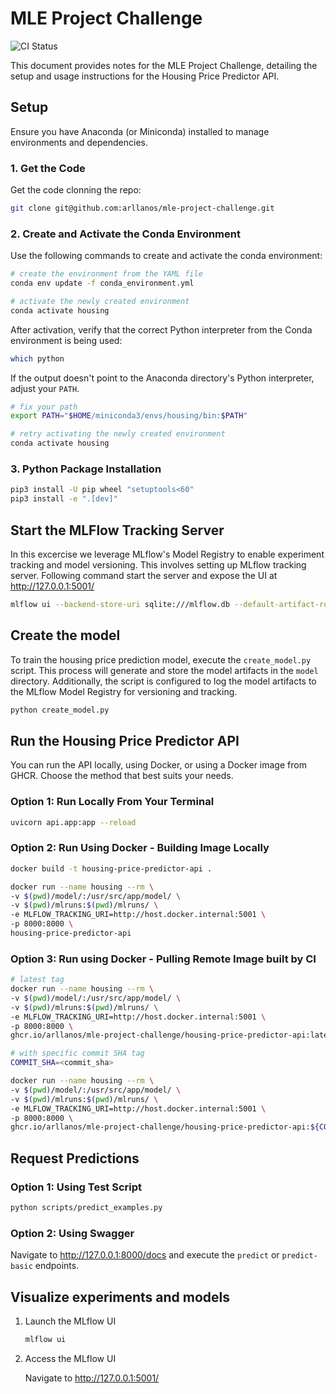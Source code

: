 # MLE Project Challenge
![CI Status](https://github.com/arllanos/mle-project-challenge/actions/workflows/ci-main.yml/badge.svg)

This document provides notes for the MLE Project Challenge, detailing the setup and usage instructions for the Housing Price Predictor API.

## Setup

Ensure you have Anaconda (or Miniconda) installed to manage environments and dependencies.

### 1. Get the Code
Get the code clonning the repo:
```sh
git clone git@github.com:arllanos/mle-project-challenge.git
```

### 2. Create and Activate the Conda Environment
Use the following commands to create and activate the conda environment:

```sh
# create the environment from the YAML file
conda env update -f conda_environment.yml

# activate the newly created environment
conda activate housing
```
After activation, verify that the correct Python interpreter from the Conda environment is being used:
```sh
which python
```
If the output doesn't point to the Anaconda directory's Python interpreter, adjust your `PATH`.
```sh
# fix your path
export PATH="$HOME/miniconda3/envs/housing/bin:$PATH"

# retry activating the newly created environment
conda activate housing
```

### 3. Python Package Installation
```sh
pip3 install -U pip wheel "setuptools<60"
pip3 install -e ".[dev]"
```

## Start the MLFlow Tracking Server

In this excercise we leverage MLflow's Model Registry to enable experiment tracking and model versioning. This involves setting up MLflow tracking server. Following command start the server and expose the UI at http://127.0.0.1:5001/

```sh
mlflow ui --backend-store-uri sqlite:///mlflow.db --default-artifact-root /Users/arllanos/repos/other/mle-project-challenge/mlruns --host 0.0.0.0 --port 5001
```

## Create the model

To train the housing price prediction model, execute the `create_model.py` script. This process will generate and store the model artifacts in the `model` directory. Additionally, the script is configured to log the model artifacts to the MLflow Model Registry for versioning and tracking.

```sh
python create_model.py
```

## Run the Housing Price Predictor API

You can run the API locally, using Docker, or using a Docker image from GHCR. Choose the method that best suits your needs.

### Option 1: Run Locally From Your Terminal
```sh
uvicorn api.app:app --reload
```
 
### Option 2: Run Using Docker - Building Image Locally
```sh
docker build -t housing-price-predictor-api .

docker run --name housing --rm \
-v $(pwd)/model/:/usr/src/app/model/ \
-v $(pwd)/mlruns:$(pwd)/mlruns/ \
-e MLFLOW_TRACKING_URI=http://host.docker.internal:5001 \
-p 8000:8000 \
housing-price-predictor-api
```

### Option 3: Run using Docker - Pulling Remote Image built by CI
```sh
# latest tag
docker run --name housing --rm \
-v $(pwd)/model/:/usr/src/app/model/ \
-v $(pwd)/mlruns:$(pwd)/mlruns/ \
-e MLFLOW_TRACKING_URI=http://host.docker.internal:5001 \
-p 8000:8000 \
ghcr.io/arllanos/mle-project-challenge/housing-price-predictor-api:latest

# with specific commit SHA tag
COMMIT_SHA=<commit_sha>

docker run --name housing --rm \
-v $(pwd)/model/:/usr/src/app/model/ \
-v $(pwd)/mlruns:$(pwd)/mlruns/ \
-e MLFLOW_TRACKING_URI=http://host.docker.internal:5001 \
-p 8000:8000 \
ghcr.io/arllanos/mle-project-challenge/housing-price-predictor-api:${COMMIT_SHA}
```

## Request Predictions
### Option 1: Using Test Script
```sh
python scripts/predict_examples.py
```

### Option 2: Using Swagger
Navigate to http://127.0.0.1:8000/docs and execute the `predict` or `predict-basic` endpoints.


## Visualize experiments and models
1. Launch the MLflow UI
    ```sh
    mlflow ui
    ```

2. Access the MLflow UI

    Navigate to http://127.0.0.1:5001/
